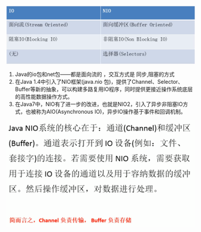 ![Alt text](../../picture/img_7.png)   

1. Java的io包和net包——都是面向流的 ，交互方式是 同步,阻塞的方式  
2. 在Java 1.4中引入了NIO框架(java.nio 包)，提供了Channel、Selector、Buffer等新的抽象，可以构建多路复用IO程序，同时提供更接近操作系统底层的高性能数据操作方式。   
3. 在Java7中，NIO有了进一步的改进，也就是NIO2，引入了异步非阻塞IO方式，也被称为AIO(Asynchronous IO)，异步IO操作基于事件和回调机制。   


![Alt text](../../picture/img_8.png)   